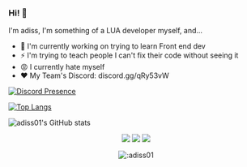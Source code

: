 
### Hi! 👋

I'm adiss, I'm something of a LUA developer myself, and...

- 🔭 I'm currently working on trying to learn Front end dev
- ⚡ I'm trying to teach people I can't fix their code without seeing it
- 😡 I currently hate myself
- ❤️ My Team's Discord: discord.gg/qRy53vW

[![Discord Presence](https://lanyard-profile-readme.vercel.app/api/342360490422566913?theme=dark&bg=000e27&animated=true&hideDiscrim=false&borderRadius=20px)](https://discord.com/users/342360490422566913)

[![Top Langs](https://github-readme-stats.vercel.app/api/top-langs/?username=adiss01&layout=compact&langs_count=10&theme=radical)](https://github.com/anuraghazra/github-readme-stats)

![adiss01's GitHub stats](https://github-readme-stats.vercel.app/api?username=adiss01&show_icons=true&theme=radical)
<div align="center">
<p>
    <a href="https://www.instagram.com/adiss.exe/" target"blank_"><img src="https://img.shields.io/badge/INSTAGRAM%20-DC3175.svg?&style=for-the-badge&logo=instagram&logoColor=white"></a>
       <a href="https://open.spotify.com/user/0va37wpu51nl3104o0yi7d5dn?si=3ff2750c934241b8" target"blank_"><img src="https://img.shields.io/badge/Spotify%20-1ed760.svg?&style=for-the-badge&logo=spotify&logoColor=white"></a>
       <a href="https://steamcommunity.com/id/adis00/" target"blank_"><img src="https://img.shields.io/badge/Steam%20-111111.svg?&style=for-the-badge&logo=steam&logoColor=white"> </a></a>
</p>
<p>
    <img src="https://count.getloli.com/get/@:adiss01?theme=rule34" alt=":adiss01" />
</p>
    
</div>

